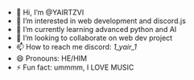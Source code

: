 - 👋 Hi, I’m @YAIRTZVI
- 👀 I’m interested in web development and discord.js
- 🌱 I’m currently learning advanced python and AI
- 💞️ I’m looking to collaborate on web dev project
- 📫 How to reach me discord: _1_yair_1_
- 😄 Pronouns: HE/HIM
- ⚡ Fun fact: ummmm, I LOVE MUSIC

